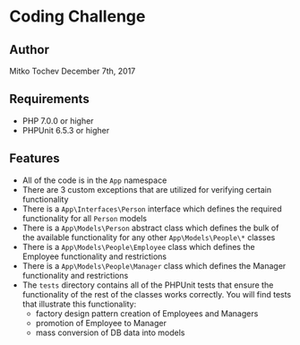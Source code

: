 # Coding Challenge
## Author
Mitko Tochev
December 7th, 2017

## Requirements
- PHP 7.0.0 or higher
- PHPUnit 6.5.3 or higher

## Features
- All of the code is in the `App` namespace
- There are 3 custom exceptions that are utilized for verifying certain functionality
- There is a `App\Interfaces\Person` interface which defines the required functionality for all `Person` models
- There is a `App\Models\Person` abstract class which defines the bulk of the available functionality for any other `App\Models\People\*` classes
- There is a `App\Models\People\Employee` class which defines the Employee functionality and restrictions
- There is a `App\Models\People\Manager` class which defines the Manager functionality and restrictions
- The `tests` directory contains all of the PHPUnit tests that ensure the functionality of the rest of the classes works correctly.
You will find tests that illustrate this functionality:
    - factory design pattern creation of Employees and Managers
    - promotion of Employee to Manager
    - mass conversion of DB data into models